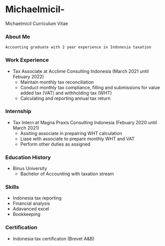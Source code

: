 
# Michaelmicil-
Michaelmicil Curriculum Vitae

### About Me
    Accounting graduate with 2 year experience in Indonesia taxation

### Work Experience 
+ Tax Associate at Acclime Consulting Indonesia (March 2021 until Febuary 2022)
    - Maintain monthly tax reconciliation
    - Conduct monthly tax compliance, filling and submissions for value added tax (VAT) and withholding tax (WHT)
    - Calculating and reporting annual tax return

### Internship
+ Tax Intern at Magna Praxis Consulting Indonesia (Febuary 2020 until March 2021)
    - Assiting associate in prepairing WHT calculation
    - Liase with associate to prepare monthly WHT and VAT
    - Perform other duties as assigned

### Education History
+ Binus University
    - Bachelor of Accounting with taxation stream

### Skills
+ Indonesia tax reporting 
+ Financial analysis
+ Adavanced excel
+ Bookkeeping

### Certification
+ Indonesia tax certificaton (Brevet A&B)
